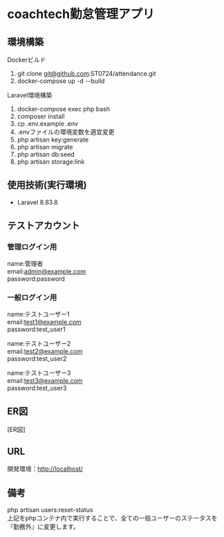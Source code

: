 # coachtech勤怠管理アプリ

## 環境構築
Dockerビルド
1. git clone git@github.com:ST0724/attendance.git
2. docker-compose up -d --build

Laravel環境構築
1. docker-compose exec php bash
2. composer install
3. cp .env.example .env
4. .envファイルの環境変数を適宜変更
5. php artisan key:generate
6. php artisan migrate
7. php artisan db:seed
8. php artisan storage:link

## 使用技術(実行環境)
+ Laravel 8.83.8

## テストアカウント
### 管理ログイン用
name:管理者  
email:admin@example.com  
password:password  
### 一般ログイン用
name:テストユーザー1   
email:test1@example.com  
password:test_user1  

name:テストユーザー2   
email:test2@example.com  
password:test_user2  

name:テストユーザー3   
email:test3@example.com  
password:test_user3  

## ER図
[ER図]

## URL
開発環境：[http://localhost/](http://localhost/)

## 備考
php artisan users:reset-status  
上記をphpコンテナ内で実行することで、全ての一般ユーザーのステータスを『勤務外』に変更します。